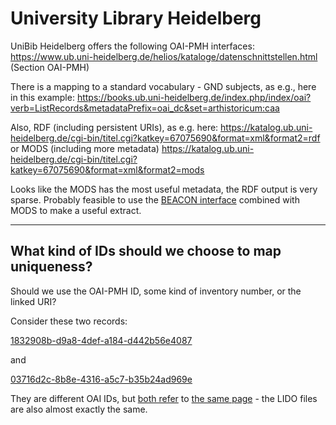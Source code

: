 # University Library Heidelberg

UniBib Heidelberg offers the following OAI-PMH interfaces: https://www.ub.uni-heidelberg.de/helios/kataloge/datenschnittstellen.html (Section OAI-PMH)

There is a mapping to a standard vocabulary - GND subjects, as e.g., here in this example: https://books.ub.uni-heidelberg.de/index.php/index/oai?verb=ListRecords&metadataPrefix=oai_dc&set=arthistoricum:caa

Also, RDF (including persistent URIs), as e.g. here: https://katalog.ub.uni-heidelberg.de/cgi-bin/titel.cgi?katkey=67075690&format=xml&format2=rdf or MODS (including more metadata) https://katalog.ub.uni-heidelberg.de/cgi-bin/titel.cgi?katkey=67075690&format=xml&format2=mods

Looks like the MODS has the most useful metadata, the RDF output is very sparse.
Probably feasible to use the [BEACON interface](https://katalog.ub.uni-heidelberg.de/beacon.txt) combined with MODS to make a useful extract.

---

## What kind of IDs should we choose to map uniqueness?

Should we use the OAI-PMH ID, some kind of inventory number, or the linked URI?

Consider these two records:

[1832908b-d9a8-4def-a184-d442b56e4087](https://heidicon.ub.uni-heidelberg.de/api/v1/plugin/base/oai/oai?verb=GetRecord&metadataPrefix=lido&identifier=oai:heidicon.ub.uni-heidelberg.de:1832908b-d9a8-4def-a184-d442b56e4087)

and

[03716d2c-8b8e-4316-a5c7-b35b24ad969e](https://heidicon.ub.uni-heidelberg.de/api/v1/plugin/base/oai/oai?verb=GetRecord&metadataPrefix=lido&identifier=oai:heidicon.ub.uni-heidelberg.de:03716d2c-8b8e-4316-a5c7-b35b24ad969e)

They are different OAI IDs, but [both refer](https://nfdi.fiz-karlsruhe.de/shmarql?e=_local_&p=%3Fp&o=%3Chttps%3A//heidicon.ub.uni-heidelberg.de/detail/741164%3E) to [the same page](https://heidicon.ub.uni-heidelberg.de/detail/741164) - the LIDO files are also almost exactly the same.
